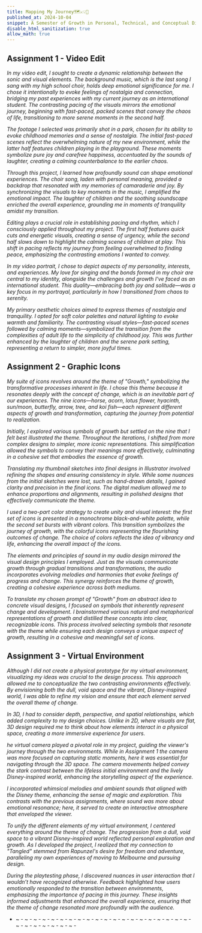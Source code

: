 ```yaml
---
title: Mapping My Journey🗺️⚔️💡💎
published_at: 2024-10-04
snippet: A Semester of Growth in Personal, Technical, and Conceptual Dimensions
disable_html_sanitization: true
allow_math: true
---
```


## Assignment 1 - Video Edit
*In my video edit, I sought to create a dynamic relationship between the sonic and visual elements. The background music, which is the last song I sang with my high school choir, holds deep emotional significance for me. I chose it intentionally to evoke feelings of nostalgia and connection, bridging my past experiences with my current journey as an international student. The contrasting pacing of the visuals mirrors the emotional journey, beginning with fast-paced, packed scenes that convey the chaos of life, transitioning to more serene moments in the second half.*

*The footage I selected was primarily shot in a park, chosen for its ability to evoke childhood memories and a sense of nostalgia. The initial fast-paced scenes reflect the overwhelming nature of my new environment, while the latter half features children playing in the playground. These moments symbolize pure joy and carefree happiness, accentuated by the sounds of laughter, creating a calming counterbalance to the earlier chaos.*

*Through this project, I learned how profoundly sound can shape emotional experiences. The choir song, laden with personal meaning, provided a backdrop that resonated with my memories of camaraderie and joy. By synchronizing the visuals to key moments in the music, I amplified the emotional impact. The laughter of children and the soothing soundscape enriched the overall experience, grounding me in moments of tranquility amidst my transition.*

*Editing plays a crucial role in establishing pacing and rhythm, which I consciously applied throughout my project. The first half features quick cuts and energetic visuals, creating a sense of urgency, while the second half slows down to highlight the calming scenes of children at play. This shift in pacing reflects my journey from feeling overwhelmed to finding peace, emphasizing the contrasting emotions I wanted to convey.*

*In my video portrait, I chose to depict aspects of my personality, interests, and experiences. My love for singing and the bonds formed in my choir are central to my identity, alongside the challenges and growth I've faced as an international student. This duality—embracing both joy and solitude—was a key focus in my portrayal, particularly in how I transitioned from chaos to serenity.*

*My primary aesthetic choices aimed to express themes of nostalgia and tranquility. I opted for soft color palettes and natural lighting to evoke warmth and familiarity. The contrasting visual styles—fast-paced scenes followed by calming moments—symbolized the transition from the complexities of adult life to the simplicity of childhood joy. This was further enhanced by the laughter of children and the serene park setting, representing a return to simpler, more joyful times.*

## Assignment 2 - Graphic Icons
*My suite of icons revolves around the theme of "Growth," symbolizing the transformative processes inherent in life. I chose this theme because it resonates deeply with the concept of change, which is an inevitable part of our experiences. The nine icons—horse, acorn, lotus flower, hyacinth, sun/moon, butterfly, arrow, tree, and koi fish—each represent different aspects of growth and transformation, capturing the journey from potential to realization.*

*Initially, I explored various symbols of growth but settled on the nine that I felt best illustrated the theme. Throughout the iterations, I shifted from more complex designs to simpler, more iconic representations. This simplification allowed the symbols to convey their meanings more effectively, culminating in a cohesive set that embodies the essence of growth.*

*Translating my thumbnail sketches into final designs in Illustrator involved refining the shapes and ensuring consistency in style. While some nuances from the initial sketches were lost, such as hand-drawn details, I gained clarity and precision in the final icons. The digital medium allowed me to enhance proportions and alignments, resulting in polished designs that effectively communicate the theme.*

*I used a two-part color strategy to create unity and visual interest: the first set of icons is presented in a monochrome black-and-white palette, while the second set bursts with vibrant colors. This transition symbolizes the journey of growth, with the colorful icons representing the flourishing outcomes of change. The choice of colors reflects the idea of vibrancy and life, enhancing the overall impact of the icons.*

*The elements and principles of sound in my audio design mirrored the visual design principles I employed. Just as the visuals communicate growth through gradual transitions and transformations, the audio incorporates evolving melodies and harmonies that evoke feelings of progress and change. This synergy reinforces the theme of growth, creating a cohesive experience across both mediums.*

*To translate my chosen prompt of "Growth" from an abstract idea to concrete visual designs, I focused on symbols that inherently represent change and development. I brainstormed various natural and metaphorical representations of growth and distilled these concepts into clear, recognizable icons. This process involved selecting symbols that resonate with the theme while ensuring each design conveys a unique aspect of growth, resulting in a cohesive and meaningful set of icons.*

## Assignment  3 - Virtual Environment
*Although I did not create a physical prototype for my virtual environment, visualizing my ideas was crucial to the design process. This approach allowed me to conceptualize the two contrasting environments effectively. By envisioning both the dull, void space and the vibrant, Disney-inspired world, I was able to refine my vision and ensure that each element served the overall theme of change.*

*In 3D, I had to consider depth, perspective, and spatial relationships, which added complexity to my design choices. Unlike in 2D, where visuals are flat, 3D design required me to think about how elements interact in a physical space, creating a more immersive experience for users.*

*he virtual camera played a pivotal role in my project, guiding the viewer's journey through the two environments. While in Assignment 1 the camera was more focused on capturing static moments, here it was essential for navigating through the 3D space. The camera movements helped convey the stark contrast between the lifeless initial environment and the lively Disney-inspired world, enhancing the storytelling aspect of the experience.*

*I incorporated whimsical melodies and ambient sounds that aligned with the Disney theme, enhancing the sense of magic and exploration. This contrasts with the previous assignments, where sound was more about emotional resonance; here, it served to create an interactive atmosphere that enveloped the viewer.*

*To unify the different elements of my virtual environment, I centered everything around the theme of change. The progression from a dull, void space to a vibrant Disney-inspired world reflected personal exploration and growth. As I developed the project, I realized that my connection to "Tangled" stemmed from Rapunzel's desire for freedom and adventure, paralleling my own experiences of moving to Melbourne and pursuing design.*

*During the playtesting phase, I discovered nuances in user interaction that I wouldn’t have recognized otherwise. Feedback highlighted how users emotionally responded to the transition between environments, emphasizing the importance of pacing in this journey. These insights informed adjustments that enhanced the overall experience, ensuring that the theme of change resonated more profoundly with the audience.*


 - ~ - ~ - ~ - ~ - ~ - ~ - ~ - ~ - ~ - ~ - ~ - ~ - ~ - ~ - ~ - ~ - ~ - ~ - ~ - ~ - ~ - ~ - ~ - ~ - ~ - ~ - ~ -  